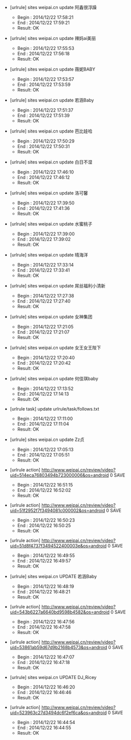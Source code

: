 * [urlrule] sites weipai.cn update 阿鑫很浮躁

    * Begin : 2014/12/22 17:58:21
    * End   : 2014/12/22 17:59:21
    * Result: OK

* [urlrule] sites weipai.cn update 辣妈ai美丽

    * Begin : 2014/12/22 17:55:53
    * End   : 2014/12/22 17:56:18
    * Result: OK

* [urlrule] sites weipai.cn update 薇妮BABY

    * Begin : 2014/12/22 17:53:57
    * End   : 2014/12/22 17:53:59
    * Result: OK

* [urlrule] sites weipai.cn update 若涵Baby

    * Begin : 2014/12/22 17:51:37
    * End   : 2014/12/22 17:51:39
    * Result: OK

* [urlrule] sites weipai.cn update 芭比娃哈

    * Begin : 2014/12/22 17:50:29
    * End   : 2014/12/22 17:50:31
    * Result: OK

* [urlrule] sites weipai.cn update 白日不湿

    * Begin : 2014/12/22 17:46:10
    * End   : 2014/12/22 17:46:12
    * Result: OK

* [urlrule] sites weipai.cn update 洛可馨

    * Begin : 2014/12/22 17:39:50
    * End   : 2014/12/22 17:41:36
    * Result: OK

* [urlrule] sites weipai.cn update 水蜜桃子

    * Begin : 2014/12/22 17:39:00
    * End   : 2014/12/22 17:39:02
    * Result: OK

* [urlrule] sites weipai.cn update 晴海洋

    * Begin : 2014/12/22 17:33:14
    * End   : 2014/12/22 17:33:41
    * Result: OK

* [urlrule] sites weipai.cn update 屌丝福利小清新

    * Begin : 2014/12/22 17:27:38
    * End   : 2014/12/22 17:27:40
    * Result: OK

* [urlrule] sites weipai.cn update 女神集团

    * Begin : 2014/12/22 17:21:05
    * End   : 2014/12/22 17:21:07
    * Result: OK

* [urlrule] sites weipai.cn update 女王女王陛下

    * Begin : 2014/12/22 17:20:40
    * End   : 2014/12/22 17:20:42
    * Result: OK

* [urlrule] sites weipai.cn update 何佳琪baby

    * Begin : 2014/12/22 17:13:52
    * End   : 2014/12/22 17:14:13
    * Result: OK

* [urlrule task] update urlrule/task/follows.txt

    * Begin : 2014/12/22 17:11:00
    * End   : 2014/12/22 17:11:04
    * Result: OK

* [urlrule] sites weipai.cn update Zz贞

    * Begin : 2014/12/22 17:05:13
    * End   : 2014/12/22 17:05:51
    * Result: OK

* [urlrule action] http://www.weipai.cn/review/video?uid=514eca76803494b723000006&os=android 0 SAVE

    * Begin : 2014/12/22 16:51:15
    * End   : 2014/12/22 16:52:02
    * Result: OK

* [urlrule action] http://www.weipai.cn/review/video?uid=51f2952f7f3494081c000002&os=android 0 SAVE

    * Begin : 2014/12/22 16:50:23
    * End   : 2014/12/22 16:50:25
    * Result: OK

* [urlrule action] http://www.weipai.cn/review/video?uid=51d8f4737f3494522400003e&os=android 0 SAVE

    * Begin : 2014/12/22 16:49:55
    * End   : 2014/12/22 16:49:57
    * Result: OK

* [urlrule] sites weipai.cn UPDATE 若涵Baby


    * Begin : 2014/12/22 16:48:19
    * End   : 2014/12/22 16:48:21
    * Result: OK

* [urlrule action] http://www.weipai.cn/review/video?uid=543b6227a6640bd9598b4582&os=android 0 SAVE

    * Begin : 2014/12/22 16:47:56
    * End   : 2014/12/22 16:47:58
    * Result: OK

* [urlrule action] http://www.weipai.cn/review/video?uid=53861ab59d67d9b2168b4573&os=android 0 SAVE

    * Begin : 2014/12/22 16:47:07
    * End   : 2014/12/22 16:47:18
    * Result: OK

* [urlrule] sites weipai.cn UPDATE DJ_Ricey


    * Begin : 2014/12/22 16:46:20
    * End   : 2014/12/22 16:46:46
    * Result: OK

* [urlrule action] http://www.weipai.cn/review/video?uid=523963c27d3494dc6f2ef6ca&os=android 0 SAVE

    * Begin : 2014/12/22 16:44:54
    * End   : 2014/12/22 16:44:55
    * Result: OK

